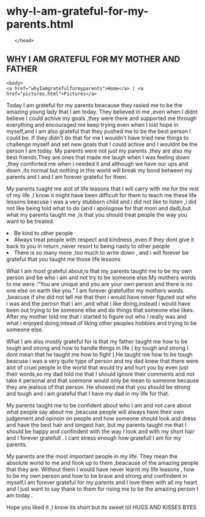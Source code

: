 # why-I-am-grateful-for-my-parents.html
 <html>
       <head>
	         
	   </head> 

 <h2> WHY I AM GRATEFUL FOR MY MOTHER AND FATHER </h2>
    <link rel='stylesheet' type='text/css' href= 'index.css'>
	
	<body>
	<a href="whyIamgratefulformyparents">Home</a> | <a href="pictures.html">Pictures</a> 	
<p>
   Today I am grateful for my parents beacause they rasied me to be the amazing young lady that I am today.
   They believed in me ,even when I didnt believe I could achive my goals ,they were there and supported me through everything and encouraged me keep trying even when I lost hope in myself,and I am also grateful that they pushed me to be the best person I could be.
   If they didn't do that for me I wouldn't have tried new things to challenge myself and set new goals that I could achive and I wouldnt be the person I am today.
   My parents were not just my parents ,they are also my best friends.They are ones that made me laugh when I was feeling down ,they comforted me when i needed it and although we have our ups and down ,its normal but nothing in this world will break my bond between my parents and I and I am forever grateful for them.
   </p> 
<p> 
My parents tuaght me alot of life leasons that I will carry with me for the rest of my life ,I know it might have been difficult for them to teach me these life lessons beacuse I was a very stubborn child and i did not like to listen ,i did not like being told what to do (and i apologose for that mom and dad),but what my parents taught me ,is that you should treat people the way you want to be treated.
 
 <li> Be kind to other people</li>
 <li> Always treat people with respect and kindness ,even if they dont give it back to you in return ,never resort to being nasty to other people</li>
  <li> There is so many more ,too much to write down , and i will forever be grateful that you taught me those life lessons</li>
</p>
<p> 
  What I am most grateful about,is that my parents taught me to be my own person and be who i am and not try to be someone else.My mothers words to me were :"You are unique and you are your own person and there is no one else on earth like you."
  I am forever gratefulfor my mothers words ,beacuse if she did not tell me that then i would have never figured out who i was and the perosn that i am ,and what i like doing,instead i would have been out trying to be someone else and do things that someone else likes.
  After my mother told me that i started to figure out who  I really was and what i enjoyed doing,intead of liking other peoples hobbies and trying to be someone else.
  </p>
  <p> What I am also mostly grateful for is that my father taught me how to be tough and strong and how to handle things in life ( by tough and strong I dont mean that he taught me how to fight ).He taught me how to be tough beacuse i was a very quite type of person 
      and my dad knew that there were alot of cruel people in the world that would try and hurt you by even just their words,so my dad told me that I should ignore their comments and not take it personal and that soemone would only be mean to someone because they are jealous of that person.
	  He showed me that you should be strong and tough and i am grateful that I have my dad in my life for that.
	  </p>
<p> 
   My parents taught me to be confident about who I am and not care about what people say about me ,beacuse people will always have their own judgement and opinoin on people and how someone should look and dress and have the best hair and longest hair,
   but my parents taught me that I should be happy and confindent with the way I look and with my short hair and I forever gratefull . I cant stress enough how gratefull I am for my parents.



<P> 
   My parents are the most important people in my life. They mean the absolute world to me and Ilook up to them ,beacause of the amazing people that they are.
   Without them I would have never learnt my life leasons , how to be my own person and how to be brave and strong and confindent in myself,I am forever grateful for my parents and I love them with all my heart and I just want to say thank to them for rising me to be the amazing person I am today .
   
   Hope you liked it ,I know its short but its sweet lol
   HUGS AND KISSES BYES
   </p>
   
   </body>
   
   <footer></footer>
</html>
